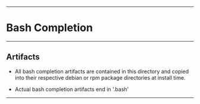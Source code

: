 * * * 
# Bash Completion
* * *

## Artifacts

* All bash completion artifacts are contained in this directory and copied into their respective debian or rpm package directories at install time.

* Actual bash completion artifacts end in '.bash'

* * *
